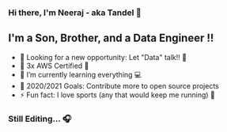 ### Hi there, I'm Neeraj - aka Tandel 👋

## I'm a Son, Brother, and a Data Engineer !!
- 🔭 Looking for a new opportunity: Let "Data" talk!! :muscle:
- :tada: 3x AWS Certified :clap:
- 🌱 I’m currently learning everything :computer:
- 🥅 2020/2021 Goals: Contribute more to open source projects
- ⚡ Fun fact: I love sports (any that would keep me running) :runner:

### Still Editing... 🎧


